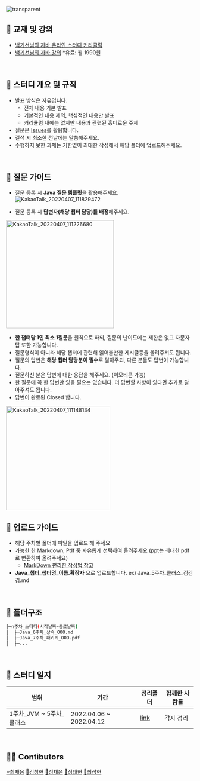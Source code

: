 ![transparent](https://capsule-render.vercel.app/api?type=transparent&fontColor=703ee5&text=Java-Study&height=60&fontSize=40&fontAlign=13)

## 📕 교재 및 강의
- [백기선님의 자바 온라인 스터디 커리큘럼](https://github.com/whiteship/live-study/issues?q=is%3Aissue+is%3Aclosed)
- [백기선님의 자바 강의](https://www.youtube.com/watch?v=5gDiLecj-Mk&list=PLfI752FpVCS96fSsQe2E3HzYTgdmbz6LU&index=20) *유료: 월 1990원

</br>

## 📝 스터디 개요 및 규칙
- 발표 방식은 자유입니다.
  - 전체 내용 기본 발표
  - 기본적인 내용 제외, 핵심적인 내용만 발표
  - 커리큘럼 내에는 없지만 내용과 관련된 흥미로운 주제
- 질문은 [Issues](https://github.com/jth2747/JavaSpringStudy/issues)를 활용합니다.
- 결석 시 최소한 전날에는 말씀해주세요.
- 수행하지 못한 과제는 기한없이 최대한 작성해서 해당 폴더에 업로드해주세요.

</br>

## 📁 질문 가이드
- 질문 등록 시 **Java 질문 템플릿**을 활용해주세요.
![KakaoTalk_20220407_111829472](https://user-images.githubusercontent.com/45479809/162107363-dc3fdc0b-ff2a-4a3e-a395-60d2aa29645a.jpg)

- 질문 등록 시 **답변자(해당 챕터 담당)를 배정**해주세요.
<img width="289" alt="KakaoTalk_20220407_111226680" src="https://user-images.githubusercontent.com/45479809/162107553-e3fca606-701d-4cbd-a180-6606453970bc.png">

- **한 챕터당 1인 최소 1질문**을 원칙으로 하되, 질문의 난이도에는 제한은 없고 자문자답 또한 가능합니다.
- 질문형식이 아니라 해당 챕터에 관련해 읽어볼만한 게시글등을 올려주셔도 됩니다.
- 질문의 답변은 **해당 챕터 담당분이 필수**로 달아주되, 다른 분들도 답변이 가능합니다.
- 질문하신 분은 답변에 대한 응답을 해주세요. (이모티콘 가능)
- 한 질문에 꼭 한 답변만 있을 필요는 없습니다. 더 답변할 사항이 있다면 추가로 달아주셔도 됩니다.
- 답변이 완료된 Closed 합니다.
<img width="279" alt="KakaoTalk_20220407_111148134" src="https://user-images.githubusercontent.com/45479809/162107608-4e1f458c-e066-4183-896e-b751a83989d5.png">

</br>

## 📑 업로드 가이드
- 해당 주차별 폴더에 파일을 업로드 해 주세요
- 가능한 한 Markdown, Pdf 중 자유롭게 선택하여 올려주세요 (ppt는 최대한 pdf로 변환하여 올려주세요)
  - [MarkDown 편리한 작성법 참고](https://www.ousion.kr/2021/01/markdown/)
- **Java_챕터_챕터명_이름.확장자** 으로 업로드합니다. ex) Java_5주차_클래스_김김김.md

</br>

## 📁 폴더구조
```sh
├─n주차_스터디(시작날짜~종료날짜)
│  ├─Java_6주차_상속_OOO.md
│  ├─Java_7주차_패키지_OOO.pdf
│  ├─...
```

</br>

## 📃 스터디 일지
| 범위 | 기간 | 정리폴더 | 함께한 사람들 |
|    -    |    -    |   -   |   -   |
| 1주차_JVM ~ 5주차_클래스 | 2022.04.06 ~ 2022.04.12	| [link](google.com)| 각자 정리 |

</br>

## 🏃‍♀️ Contibutors
[:star:최재용](https://github.com/headmeat) [👦김창현](https://github.com/ooprogramer) [👩정채은](https://github.com/superchae) [🧑정태현](https://github.com/jth2747) [🧒최성현](https://github.com/trevor522)
